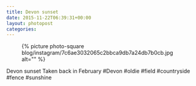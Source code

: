 ```yaml
---
title: Devon sunset
date: 2015-11-22T06:39:31+00:00
layout: photopost
categories:
---
```


<figure class="photo photo--square">
  {% picture photo-square blog/instagram/7c6ae3032065c2bbca9db7a24db7b0cb.jpg alt="" %}
</figure>

Devon sunset
Taken back in February
#Devon #oldie #field #countryside #fence #sunshine
